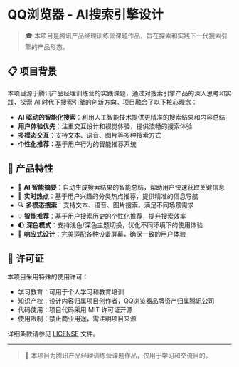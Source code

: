 # QQ浏览器 - AI搜索引擎设计

> 🎓 本项目是腾讯产品经理训练营课题作品，旨在探索和实践下一代搜索引擎的产品形态。

## 📋 项目背景

本项目源于腾讯产品经理训练营的实践课题，通过对搜索引擎产品的深入思考和实践，探索 AI 时代下搜索引擎的创新方向。项目融合了以下核心理念：

- **AI 驱动的智能化搜索**：利用人工智能技术提供更精准的搜索结果和内容总结
- **用户体验优先**：注重交互设计和视觉体验，提供流畅的搜索体验
- **多模态交互**：支持文本、语音、图片等多种搜索方式
- **个性化推荐**：基于用户行为的智能推荐系统

## 🌟 产品特性

- 🤖 **AI 智能摘要**：自动生成搜索结果的智能总结，帮助用户快速获取关键信息
- 🎯 **实时热点**：基于用户兴趣的分类热点推荐，提供精准的信息导航
- 🔍 **多模态搜索**：支持文本、语音、图片搜索，满足不同场景需求
- 💡 **智能推荐**：基于用户搜索历史的个性化推荐，提升搜索效率
- 🌓 **深色模式**：支持浅色/深色主题切换，优化不同环境下的使用体验
- 📱 **响应式设计**：完美适配各种设备屏幕，确保一致的用户体验





## 📄 许可证

本项目采用特殊的使用许可：

- 学习教育：可用于个人学习和教育培训
- 知识产权：设计内容归属项目创作者，QQ浏览器品牌资产归属腾讯公司
- 代码使用：项目代码采用 MIT 许可证开源
- 使用限制：禁止商业用途，需注明项目来源

详细条款请参见 [LICENSE](LICENSE) 文件。

---

> 📌 本项目为腾讯产品经理训练营课题作品，仅用于学习和交流目的。



